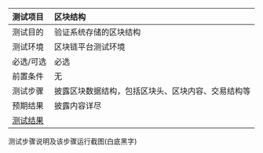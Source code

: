 |  测试项目 | 区块结构 |
|  :----  | :----  |
| 测试目的  | 验证系统存储的区块结构 |
| 测试环境  | 区块链平台测试环境 |
| 必选/可选 | 必选 | 
| 前置条件 | 无 | 
| 测试步骤 | 披露区块数据结构，包括区块头、区块内容、交易结构等 | 
| 预期结果 | 披露内容详尽 | 
| [测试结果](result.md) |  | 

测试步骤说明及该步骤运行截图(白底黑字)

